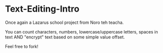 Text-Editing-Intro
==================

Once again a Lazarus school project from Noro teh teacha.

You can count characters, numbers, lowercase/uppercase letters, spaces in text AND "encrypt" text based on some
simple value offset.

Feel free to fork!

